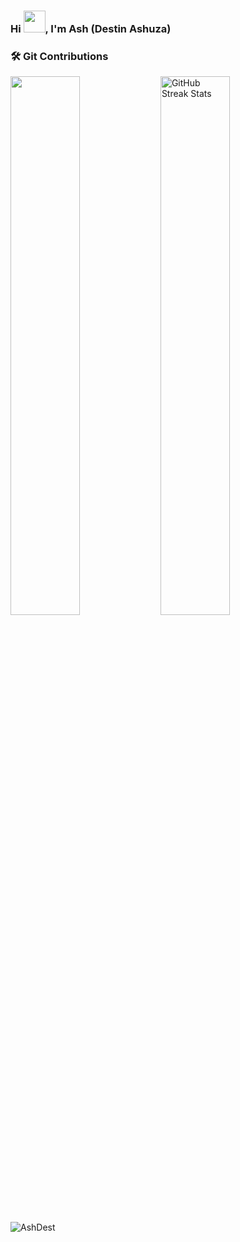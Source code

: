 ### Hi <img src="https://media.giphy.com/media/hvRJCLFzcasrR4ia7z/giphy.gif" width="35">, I'm Ash (Destin Ashuza)

<h3><align=center>🛠 Git Contributions</h3>
<img align="left" width="47%" src="https://github-readme-stats.vercel.app/api?username=AshDest&theme=tokyonight" />
<img
    width="47%"
    align="left"
    alt="GitHub Streak Stats"
    src="https://github-readme-streak-stats.herokuapp.com/?user=AshDest&theme=radical&date_format=j%20M%5B%20Y%5D&currStreakLabel=6FDA44&fire=6FDA44&ring=6FDA44"
  />
<br/>
<img src="https://komarev.com/ghpvc/?username=AshDest&label=Profile%20views&color=0e75b6&style=plastic" alt="AshDest" />
<br/>

